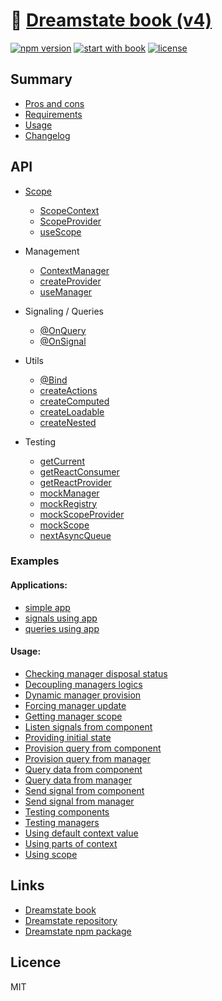 # 🎸 [Dreamstate book (v4)](https://github.com/Neloreck/dreamstate)
[![npm version](https://img.shields.io/npm/v/dreamstate.svg?style=flat-square)](https://www.npmjs.com/package/dreamstate)
[![start with book](https://img.shields.io/badge/docs-book-blue.svg?style=flat)](https://neloreck.github.io/dreamstate-book/)
[![license](https://img.shields.io/badge/license-MIT-blue.svg?style=flat)](https://github.com/Neloreck/dreamstate/blob/master/LICENSE)

## Summary

- [Pros and cons](benefits.md)
- [Requirements](requirements.md)
- [Usage](usage.md)
- [Changelog](changelog.md)

## API

  - [Scope](api/scope/scope)
    - [ScopeContext](api/scope/scope_context)
    - [ScopeProvider](api/scope/scope_provider)
    - [useScope](api/scope/use_scope)

  - Management
    - [ContextManager](api/data_management/context_manager.md)
    - [createProvider](api/data_management/create_provider.md)
    - [useManager](api/data_management/use_manager.md)

  - Signaling / Queries
    - [@OnQuery](api/scope_signalling/on_query.md)
    - [@OnSignal](api/scope_signalling/on_signal.md)

  - Utils
    - [@Bind](api/utils/bind.md)
    - [createActions](api/utils/create_actions.md)
    - [createComputed](api/utils/create_computed.md)
    - [createLoadable](api/utils/create_loadable.md)
    - [createNested](api/utils/create_nested.md)

  - Testing
    - [getCurrent](api/testing/get_current.md)
    - [getReactConsumer](api/testing/get_react_consumer.md)
    - [getReactProvider](api/testing/get_react_provider.md)
    - [mockManager](api/testing/mock_manager.md)
    - [mockRegistry](api/testing/mock_registry.md)
    - [mockScopeProvider](api/testing/mock_scope_provider.md)
    - [mockScope](api/testing/mock_scope.md)
    - [nextAsyncQueue](api/testing/next_async_queue.md)

### Examples

#### Applications:

- [simple app](https://github.com/Neloreck/dreamstate/tree/master/examples/simple_application)
- [signals using app](https://github.com/Neloreck/dreamstate/tree/master/examples/signal_application)
- [queries using app](https://github.com/Neloreck/dreamstate/tree/master/examples/query_application)
 
#### Usage:

- [Checking manager disposal status](./examples/checking_disposal_status.md)
- [Decoupling managers logics](./examples/decoupling_managers.md)
- [Dynamic manager provision](./examples/dynamic_manager_provision.md)
- [Forcing manager update](./examples/forcing_manager_update.md)
- [Getting manager scope](./examples/getting_manager_scope.md)
- [Listen signals from component](./examples/listen_from_component.md)
- [Providing initial state](./examples/providing_initial_state.md)
- [Provision query from component](./examples/accessing_scope.md)
- [Provision query from manager](./examples/provision_from_manager.md)
- [Query data from component](./examples/query_from_component.md)
- [Query data from manager](./examples/query_from_manager.md)
- [Send signal from component](./examples/signal_from_component.md)
- [Send signal from manager](./examples/signal_from_manager.md)
- [Testing components](./examples/testing_components.md)
- [Testing managers](./examples/testing_managers.md)
- [Using default context value](./examples/default_context_value.md)
- [Using parts of context](./examples/using_parts_of_context.md)
- [Using scope](./examples/accessing_scope.md)

## Links

- [Dreamstate book](https://neloreck.github.io/dreamstate-book/)
- [Dreamstate repository](https://github.com/Neloreck/dreamstate)
- [Dreamstate npm package](https://www.npmjs.com/package/dreamstate)

## Licence

MIT

